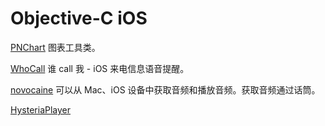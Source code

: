 Objective-C iOS
===============

[PNChart](https://github.com/Ju2ender/PNChart)
图表工具类。

[WhoCall](https://github.com/Ju2ender/WhoCall)
谁 call 我 - iOS 来电信息语音提醒。

[novocaine](https://github.com/Ju2ender/novocaine)
可以从 Mac、iOS 设备中获取音频和播放音频。获取音频通过话筒。

[HysteriaPlayer](https://github.com/Ju2ender/HysteriaPlayer)

